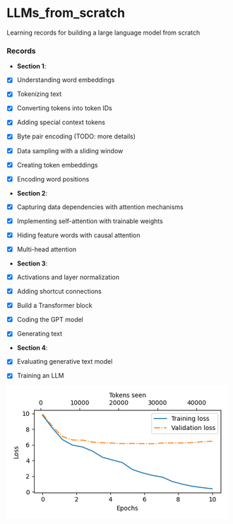 # LLMs_from_scratch
Learning records for building a large language model from scratch

### Records

 - **Section 1**:

- [x] Understanding word embeddings

- [x] Tokenizing text

- [x] Converting tokens into token IDs

- [x] Adding special context tokens

- [x] Byte pair encoding (TODO: more details)

- [x] Data sampling with a sliding window

- [x] Creating token embeddings

- [x] Encoding word positions

 - **Section 2**:

- [x] Capturing data dependencies with attention mechanisms

- [x] Implementing self-attention with trainable weights

- [x] Hiding feature words with causal attention

- [x] Multi-head attention

 - **Section 3**:

- [x] Activations and layer normalization

- [x] Adding shortcut connections

- [x] Build a Transformer block

- [x] Coding the GPT model

- [x] Generating text

 - **Section 4**:

- [x] Evaluating generative text model

- [x] Training an LLM

![](./train_plot.png)

